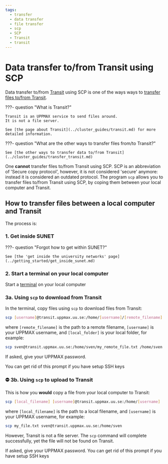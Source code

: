 ```yaml
---
tags:
  - transfer
  - data transfer
  - file transfer
  - scp
  - SCP
  - Transit
  - transit
---
```


# Data transfer to/from Transit using SCP

Data transfer to/from [Transit](../cluster_guides/transit.md) using SCP
is one of the ways ways to [transfer files to/from Transit](../cluster_guides/transfer_transit.md).

???- question "What is Transit?"

    Transit is an UPPMAX service to send files around.
    It is not a file server.

    See [the page about Transit](../cluster_guides/transit.md) for more detailed information.

???- question "What are the other ways to transfer files from/to Transit?"

    See [the other ways to transfer data to/from Transit](../cluster_guides/transfer_transit.md)

One **cannot** transfer files to/from Transit using SCP.
SCP is an abbreviation of 'Secure copy protocol',
however, it is not considered 'secure' anymore:
instead it is considered an outdated protocol.
The program `scp` allows you to transfer files to/from Transit using SCP,
by coping them between your local computer and Transit.

## How to transfer files between a local computer and Transit

The process is:

### 1. Get inside SUNET

???- question "Forgot how to get within SUNET?"

    See [the 'get inside the university networks' page](../getting_started/get_inside_sunet.md)

### 2. Start a terminal on your local computer

Start a [terminal](../software/terminal.md) on your local computer


### 3a. Using `scp` to download from Transit

In the terminal, copy files using `scp` to download files from Transit:

```bash
scp [username]@transit.uppmax.uu.se:/home/[username]/[remote_filename] [local_folder]
```

where `[remote_filename]` is the path to a remote filename,
`[username]` is your UPPMAX username,
and `[local_folder]` is your local folder, for example:

```bash
scp sven@transit.uppmax.uu.se:/home/sven/my_remote_file.txt /home/sven
```

If asked, give your UPPMAX password.

You can get rid of this prompt if you have setup SSH keys

### :no_entry: 3b. Using `scp` to upload to Transit

This is how you **would** copy a file from your local computer to Transit:

```bash
scp [local_filename] [username]@transit.uppmax.uu.se:/home/[username]
```

where `[local_filename]` is the path to a local filename,
and `[username]` is your UPPMAX username, for example:

```bash
scp my_file.txt sven@transit.uppmax.uu.se:/home/sven
```

However, Transit is not a file server.
The `scp` command will complete successfully,
yet the file will not be found on Transit.

If asked, give your UPPMAX password.
You can get rid of this prompt if you have setup SSH keys
